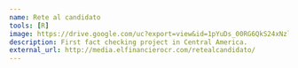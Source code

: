```yaml
---
name: Rete al candidato
tools: [R]
image: https://drive.google.com/uc?export=view&id=1pYuDs_00RG6QkS24xNzlLGgkaLVduvsh
description: First fact checking project in Central America.
external_url: http://media.elfinancierocr.com/retealcandidato/
---
```

